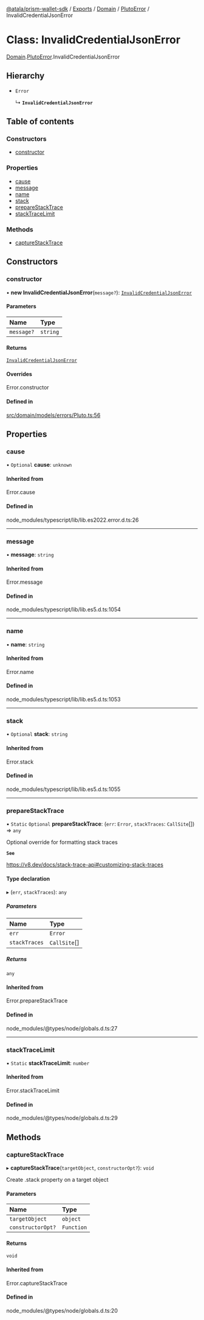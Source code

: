 [@atala/prism-wallet-sdk](../README.md) / [Exports](../modules.md) / [Domain](../modules/Domain.md) / [PlutoError](../modules/Domain.PlutoError.md) / InvalidCredentialJsonError

# Class: InvalidCredentialJsonError

[Domain](../modules/Domain.md).[PlutoError](../modules/Domain.PlutoError.md).InvalidCredentialJsonError

## Hierarchy

- `Error`

  ↳ **`InvalidCredentialJsonError`**

## Table of contents

### Constructors

- [constructor](Domain.PlutoError.InvalidCredentialJsonError.md#constructor)

### Properties

- [cause](Domain.PlutoError.InvalidCredentialJsonError.md#cause)
- [message](Domain.PlutoError.InvalidCredentialJsonError.md#message)
- [name](Domain.PlutoError.InvalidCredentialJsonError.md#name)
- [stack](Domain.PlutoError.InvalidCredentialJsonError.md#stack)
- [prepareStackTrace](Domain.PlutoError.InvalidCredentialJsonError.md#preparestacktrace)
- [stackTraceLimit](Domain.PlutoError.InvalidCredentialJsonError.md#stacktracelimit)

### Methods

- [captureStackTrace](Domain.PlutoError.InvalidCredentialJsonError.md#capturestacktrace)

## Constructors

### constructor

• **new InvalidCredentialJsonError**(`message?`): [`InvalidCredentialJsonError`](Domain.PlutoError.InvalidCredentialJsonError.md)

#### Parameters

| Name | Type |
| :------ | :------ |
| `message?` | `string` |

#### Returns

[`InvalidCredentialJsonError`](Domain.PlutoError.InvalidCredentialJsonError.md)

#### Overrides

Error.constructor

#### Defined in

[src/domain/models/errors/Pluto.ts:56](https://github.com/hyperledger/identus-edge-agent-sdk-ts/blob/09a15046403a2249034c5ff5dfc7e6e562cd9171/src/domain/models/errors/Pluto.ts#L56)

## Properties

### cause

• `Optional` **cause**: `unknown`

#### Inherited from

Error.cause

#### Defined in

node_modules/typescript/lib/lib.es2022.error.d.ts:26

___

### message

• **message**: `string`

#### Inherited from

Error.message

#### Defined in

node_modules/typescript/lib/lib.es5.d.ts:1054

___

### name

• **name**: `string`

#### Inherited from

Error.name

#### Defined in

node_modules/typescript/lib/lib.es5.d.ts:1053

___

### stack

• `Optional` **stack**: `string`

#### Inherited from

Error.stack

#### Defined in

node_modules/typescript/lib/lib.es5.d.ts:1055

___

### prepareStackTrace

▪ `Static` `Optional` **prepareStackTrace**: (`err`: `Error`, `stackTraces`: `CallSite`[]) => `any`

Optional override for formatting stack traces

**`See`**

https://v8.dev/docs/stack-trace-api#customizing-stack-traces

#### Type declaration

▸ (`err`, `stackTraces`): `any`

##### Parameters

| Name | Type |
| :------ | :------ |
| `err` | `Error` |
| `stackTraces` | `CallSite`[] |

##### Returns

`any`

#### Inherited from

Error.prepareStackTrace

#### Defined in

node_modules/@types/node/globals.d.ts:27

___

### stackTraceLimit

▪ `Static` **stackTraceLimit**: `number`

#### Inherited from

Error.stackTraceLimit

#### Defined in

node_modules/@types/node/globals.d.ts:29

## Methods

### captureStackTrace

▸ **captureStackTrace**(`targetObject`, `constructorOpt?`): `void`

Create .stack property on a target object

#### Parameters

| Name | Type |
| :------ | :------ |
| `targetObject` | `object` |
| `constructorOpt?` | `Function` |

#### Returns

`void`

#### Inherited from

Error.captureStackTrace

#### Defined in

node_modules/@types/node/globals.d.ts:20
